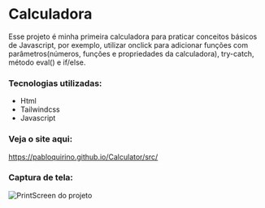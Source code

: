 # Calculadora
 Esse projeto é minha primeira calculadora para praticar conceitos básicos de Javascript, por exemplo, utilizar onclick para adicionar funções com parâmetros(números, funções e propriedades da calculadora), try-catch, método eval() e if/else.
 
 ### Tecnologias utilizadas:

 - Html
 - Tailwindcss
 - Javascript

 ### Veja o site aqui:
https://pabloquirino.github.io/Calculator/src/

### Captura de tela:
 ![PrintScreen do projeto](./img.readme/amazon.png) 

